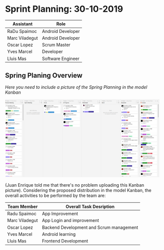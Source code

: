 # Sprint Planning: 30-10-2019

| Assistant  | Role  |  
|---|---|
| RaDu Spaimoc  | Android Developer  |   
| Marc Viladegut  | Android Developer  |   
| Oscar Lopez |  Scrum Master |  
| Yves Marcel | Developer |
| Lluis Mas | Software Engineer |  

## Spring Planing Overview

*Here you need to include a picture of the Spring Planning in the model Kanban*

![KanbanImage_Sprint2](https://raw.githubusercontent.com/BookifyUdL/BookifyDocs/master/Sprint2/kanbansprint2.png)

(Juan Enrique told me that there's no problem uploading this Kanban picture).
Considering the proposed distribution in the model Kanban, the overall activities to be performed by the team are: 

| Team Member  | Overall Task Desription  |  
|---|---|
| Radu Spaimoc  | App Improvement |   
| Marc Viladegut  | App Login and improvement  |   
| Oscar Lopez |  Backend Development and Scrum management |  
| Yves Marcel | Android learning |
| Lluis Mas | Frontend Development |  
